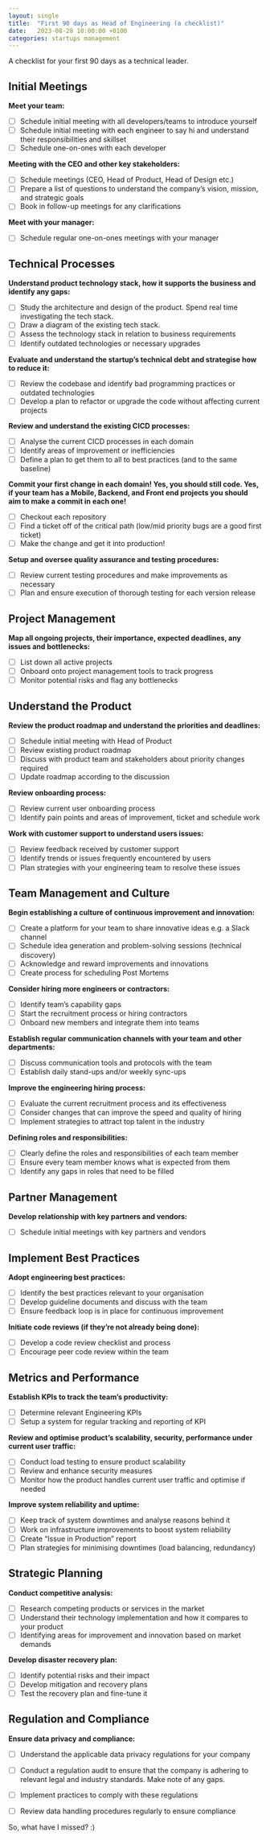 ```yaml
---
layout: single
title:  "First 90 days as Head of Engineering (a checklist)"
date:   2023-08-28 10:00:00 +0100
categories: startups management 
---
```

A checklist for your first 90 days as a technical leader.

## Initial Meetings

**Meet your team:**
- [ ] Schedule initial meeting with all developers/teams to introduce yourself
- [ ] Schedule initial meeting with each engineer to say hi and understand their responsibilities and skillset
- [ ] Schedule one-on-ones with each developer

**Meeting with the CEO and other key stakeholders:**
- [ ] Schedule meetings (CEO, Head of Product, Head of Design etc.)
- [ ] Prepare a list of questions to understand the company’s vision, mission, and strategic goals
- [ ] Book in follow-up meetings for any clarifications

**Meet with your manager:**
- [ ] Schedule regular one-on-ones meetings with your manager

## Technical Processes

**Understand product technology stack, how it supports the business and identify any gaps:**
- [ ] Study the architecture and design of the product. Spend real time investigating the tech stack.
- [ ] Draw a diagram of the existing tech stack.
- [ ] Assess the technology stack in relation to business requirements
- [ ] Identify outdated technologies or necessary upgrades

**Evaluate and understand the startup’s technical debt and strategise how to reduce it:**
- [ ] Review the codebase and identify bad programming practices or outdated technologies
- [ ] Develop a plan to refactor or upgrade the code without affecting current projects

**Review and understand the existing CICD processes:**
- [ ] Analyse the current CICD processes in each domain
- [ ] Identify areas of improvement or inefficiencies
- [ ] Define a plan to get them to all to best practices (and to the same baseline)

**Commit your first change in each domain! Yes, you should still code. Yes, if your team has a Mobile, Backend, and Front end projects you should aim to make a commit in each one!**
- [ ] Checkout each repository
- [ ] Find a ticket off of the critical path (low/mid priority bugs are a good first ticket)
- [ ] Make the change and get it into production!

**Setup and oversee quality assurance and testing procedures:**
- [ ] Review current testing procedures and make improvements as necessary
- [ ] Plan and ensure execution of thorough testing for each version release

## Project Management
**Map all ongoing projects, their importance, expected deadlines, any issues and bottlenecks:**
- [ ] List down all active projects
- [ ] Onboard onto project management tools to track progress
- [ ] Monitor potential risks and flag any bottlenecks

## Understand the Product
**Review the product roadmap and understand the priorities and deadlines:**
- [ ] Schedule initial meeting with Head of Product 
- [ ] Review existing product roadmap
- [ ] Discuss with product team and stakeholders about priority changes required
- [ ] Update roadmap according to the discussion 

**Review onboarding process:**
- [ ] Review current user onboarding process
- [ ] Identify pain points and areas of improvement, ticket and schedule work

**Work with customer support to understand users issues:**
- [ ] Review feedback received by customer support
- [ ] Identify trends or issues frequently encountered by users
- [ ] Plan strategies with your engineering team to resolve these issues

## Team Management and Culture
**Begin establishing a culture of continuous improvement and innovation:**
- [ ] Create a platform for your team to share innovative ideas e.g. a Slack channel
- [ ] Schedule idea generation and problem-solving sessions (technical discovery)
- [ ] Acknowledge and reward improvements and innovations
- [ ] Create process for scheduling Post Mortems

**Consider hiring more engineers or contractors:**
- [ ] Identify team’s capability gaps
- [ ] Start the recruitment process or hiring contractors
- [ ] Onboard new members and integrate them into teams

**Establish regular communication channels with your team and other departments:**
- [ ] Discuss communication tools and protocols with the team
- [ ] Establish daily stand-ups and/or weekly sync-ups

**Improve the engineering hiring process:**
- [ ] Evaluate the current recruitment process and its effectiveness
- [ ] Consider changes that can improve the speed and quality of hiring
- [ ] Implement strategies to attract top talent in the industry

**Defining roles and responsibilities:**
- [ ] Clearly define the roles and responsibilities of each team member
- [ ] Ensure every team member knows what is expected from them
- [ ] Identify any gaps in roles that need to be filled

## Partner Management
**Develop relationship with key partners and vendors:**
- [ ] Schedule initial meetings with key partners and vendors

## Implement Best Practices
**Adopt engineering best practices:**
- [ ] Identify the best practices relevant to your organisation
- [ ] Develop guideline documents and discuss with the team
- [ ] Ensure feedback loop is in place for continuous improvement

**Initiate code reviews (if they’re not already being done):**
- [ ] Develop a code review checklist and process
- [ ] Encourage peer code review within the team

## Metrics and Performance
**Establish KPIs to track the team’s productivity:**
- [ ] Determine relevant Engineering KPIs
- [ ] Setup a system for regular tracking and reporting of KPI

**Review and optimise product’s scalability, security, performance under current user traffic:**
- [ ] Conduct load testing to ensure product scalability
- [ ] Review and enhance security measures
- [ ] Monitor how the product handles current user traffic and optimise if needed

**Improve system reliability and uptime:**
- [ ] Keep track of system downtimes and analyse reasons behind it
- [ ] Work on infrastructure improvements to boost system reliability
- [ ]  Create “Issue in Production” report
- [ ] Plan strategies for minimising downtimes (load balancing, redundancy) 

## Strategic Planning
**Conduct competitive analysis:**
- [ ] Research competing products or services in the market
- [ ] Understand their technology implementation and how it compares to your product
- [ ] Identifying areas for improvement and innovation based on market demands

**Develop disaster recovery plan:**
- [ ] Identify potential risks and their impact
- [ ] Develop mitigation and recovery plans
- [ ] Test the recovery plan and fine-tune it

## Regulation and Compliance
**Ensure data privacy and compliance:**
- [ ] Understand the applicable data privacy regulations for your company
- [ ] Conduct a regulation audit to ensure that the company is adhering to relevant legal and industry standards. Make note of any gaps.
- [ ] Implement practices to comply with these regulations
- [ ] Review data handling procedures regularly to ensure compliance



So, what have I missed? :)